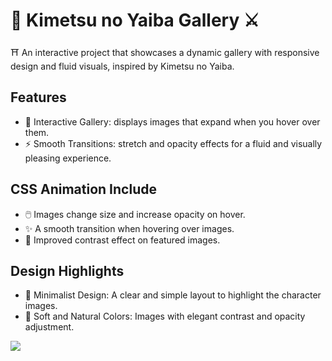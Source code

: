 # 👺 Kimetsu no Yaiba Gallery ⚔️
⛩️ An interactive project that showcases a dynamic gallery with responsive design and fluid visuals, inspired by Kimetsu no Yaiba.

## Features
- 📸 Interactive Gallery: displays images that expand when you hover over them.
- ⚡ Smooth Transitions: stretch and opacity effects for a fluid and visually pleasing experience.

## CSS Animation Include
- 🖱️ Images change size and increase opacity on hover.
- ✨ A smooth transition when hovering over images.
- 🌈 Improved contrast effect on featured images.

## Design Highlights
- 🌟 Minimalist Design: A clear and simple layout to highlight the character images.
- 🎨 Soft and Natural Colors: Images with elegant contrast and opacity adjustment.

[![](https://markdown-videos.deta.dev/youtube/5xz_Cvcbgu0)](https://youtu.be/5xz_Cvcbgu0?si=EIQQgFEHXJ54b8xF)
